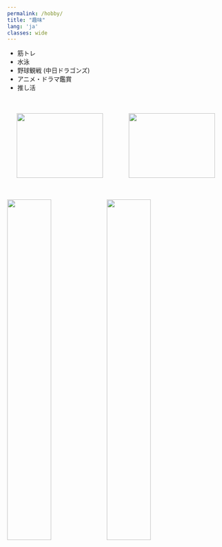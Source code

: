 ```yaml
---
permalink: /hobby/
title: "趣味"
lang: 'ja'
classes: wide
---
```


* 筋トレ
* 水泳
* 野球観戦 (中日ドラゴンズ)
* アニメ・ドラマ鑑賞
* 推し活



<div style="margin: 50px 0; display: flex; justify-content: center; gap: 60px; align-items: center;">
  <div style="text-align: center;">
    <img src="{{ site.url }}{{ site.baseurl }}/assets/images/inui.jpg" style="width: 200px; height: 150px; object-fit: cover;">
 
  </div>
  <div style="text-align: center;">
    <img src="{{ site.url }}{{ site.baseurl }}/assets/images/momonga.jpg" style="width: 200px; height: 150px; object-fit: cover;">

  </div>
</div>

<img src="{{ site.url }}{{ site.baseurl }}/assets/images/inui.jpg" style="width: 45%;">
<img src="{{ site.url }}{{ site.baseurl }}/assets/images/momonga.jpg" style="width: 45%;">
